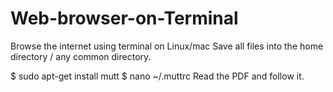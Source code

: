 # Web-browser-on-Terminal
Browse the internet using terminal on Linux/mac
Save all files into the home directory / any common directory. 

$ sudo apt-get install mutt 
$ nano ~/.muttrc
Read the PDF and follow it.
